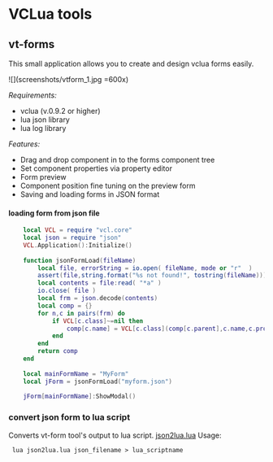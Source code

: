 # VCLua tools

## vt-forms
This small application allows you to create and design vclua forms easily.

![](screenshots/vtform_1.jpg =600x)

_Requirements:_
 - vclua (v.0.9.2 or higher)
 - lua json library
 - lua log library

_Features:_
 - Drag and drop component  in to the forms component tree
 - Set component properties via property editor
 - Form preview
 - Component position fine tuning on the preview form
 - Saving and loading forms in JSON format

#### loading form from json file    
```lua
    local VCL = require "vcl.core"
    local json = require "json"
    VCL.Application():Initialize()
    
    function jsonFormLoad(fileName) 
    	local file, errorString = io.open( fileName, mode or "r"  )
    	assert(file,string.format("%s not found!", tostring(fileName)))
    	local contents = file:read( "*a" )
    	io.close( file )
    	local frm = json.decode(contents)
    	local comp = {}
    	for n,c in pairs(frm) do
    		if VCL[c.class]~=nil then
    			comp[c.name] = VCL[c.class](comp[c.parent],c.name,c.props)
    		end
    	end
    	return comp
    end
    
    local mainFormName = "MyForm"
    local jForm = jsonFormLoad("myform.json")
    
    jForm[mainFormName]:ShowModal()
```
### convert json form to lua script
Converts vt-form tool's output to lua script.
[json2lua.lua](utils/json2lua.lua)
Usage:
```
 lua json2lua.lua json_filename > lua_scriptname
 ```
